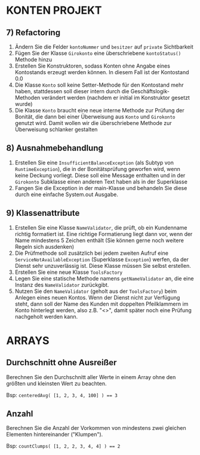 # KONTEN PROJEKT

## 7) Refactoring

1. Ändern Sie die Felder `kontoNummer` und `besitzer` auf `private` Sichtbarkeit
2. Fügen Sie der Klasse `Girokonto` eine überschriebene `kontoStatus()` Methode hinzu
3. Erstellen Sie Konstruktoren, sodass Konten ohne Angabe eines Kontostands erzeugt werden können.
   In diesem Fall ist der Kontostand 0.0
4. Die Klasse `Konto` soll keine Setter-Methode für den Kontostand mehr haben,
   stattdessen soll dieser intern durch die Geschäftslogik-Methoden verändert werden
   (nachdem er initial im Konstruktor gesetzt wurde)
5. Die Klasse `Konto` braucht eine neue interne Methode zur Prüfung der Bonität, die dann bei
   einer Überweisung aus `Konto` und `Girokonto` genutzt wird. Damit wollen wir die überschriebene
   Methode zur Überweisung schlanker gestalten

## 8) Ausnahmebehandlung

1. Erstellen Sie eine `InsufficientBalanceException` (als Subtyp von `RuntimeException`),
   die in der Bonitätsprüfung geworfen wird, wenn
   keine Deckung vorliegt. Diese soll eine Message enthalten und in der `Girokonto` Subklasse einen
   anderen Text haben als in der Superklasse
2. Fangen Sie die Exception in der main-Klasse und behandeln Sie diese durch eine einfache System.out
   Ausgabe.

## 9) Klassenattribute

1. Erstellen Sie eine Klasse `NameValidator`, die prüft, ob ein Kundenname richtig formatiert ist.
   Eine richtige Formatierung liegt dann vor, wenn der Name mindestens 5 Zeichen enthält (Sie können
   gerne noch weitere Regeln sich ausdenken)
2. Die Prüfmethode soll zusätzlich bei jedem zweiten Aufruf eine `ServiceNotAvailableException`
   (Superklasse `Exception`) werfen, da der Dienst sehr unzuverlässig ist.
   Diese Klasse müssen Sie selbst erstellen.
3. Erstellen Sie eine neue Klasse `ToolsFactory`
4. Legen Sie eine statische Methode namens `getNameValidator` an, die eine Instanz des `NameValidator`
   zurückgibt.
5. Nutzen Sie den `NameValidator` (geholt aus der `ToolsFactory`) beim Anlegen eines neuen Kontos. Wenn der Dienst nicht
   zur Verfügung
   steht, dann soll der Name des Kunden mit doppelten Pfeilklammern im Konto hinterlegt werden, also
   z.B. "<<Max Mustermann>>",
   damit später noch eine Prüfung nachgeholt werden kann.

# ARRAYS

## Durchschnitt ohne Ausreißer

Berechnen Sie den Durchschnitt aller Werte in einem Array ohne den größten und kleinsten Wert zu beachten.

Bsp: `centeredAvg( [1, 2, 3, 4, 100] ) == 3`

## Anzahl

Berechnen Sie die Anzahl der Vorkommen von mindestens zwei gleichen
Elementen hintereinander ("Klumpen").

Bsp: `countClumps( [1, 2, 2, 3, 4, 4] ) == 2`

